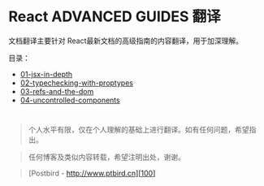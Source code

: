 # React ADVANCED GUIDES 翻译

文档翻译主要针对 React最新文档的高级指南的内容翻译，用于加深理解。

目录：

- [01-jsx-in-depth][1]
- [02-typechecking-with-proptypes][2]
- [03-refs-and-the-dom][3]
- [04-uncontrolled-components][4]

#  

> 个人水平有限，仅在个人理解的基础上进行翻译。如有任何问题，希望指出。

> 任何博客及类似内容转载，希望注明出处，谢谢。

> [Postbird - http://www.ptbird.cn][100]

[100]: http://www.ptbird.cn
[1]: ./01-jsx-in-depth.md
[2]: ./02-typechecking-with-proptypes.md
[3]: ./03-refs-and-the-dom.md
[4]: ./04-uncontrolled-components.md

